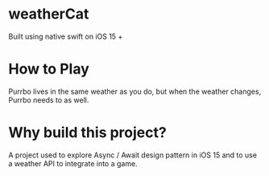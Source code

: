 # weatherCat

Built using native swift on iOS 15 +

# How to Play
Purrbo lives in the same weather as you do, but when the weather changes, Purrbo needs to as well. 

# Why build this project?
A project used to explore Async / Await design pattern in iOS 15 and to use a weather API to integrate into a game. 
